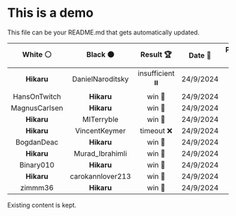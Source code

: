 # This is a demo

This file can be your README.md that gets automatically updated.

<!--START_SECTION:chessStats-->
<!-- Automatically generated with https://github.com/Balastrong/chess-stats-action -->

| White ⚪ | Black ⚫ | Result 🏆 | Date 📅 | Position 🗺️ |
|:---:|:---:|:---:|:---:|:---:|
| **Hikaru** | DanielNaroditsky | insufficient ⏸️ | 24/9/2024 | <a href="http://www.ee.unb.ca/cgi-bin/tervo/fen.pl?select=2kn4/8/K7/8/8/8/8/8 b - -">Link</a> |
| HansOnTwitch | **Hikaru** | win 🥇 | 24/9/2024 | <a href="http://www.ee.unb.ca/cgi-bin/tervo/fen.pl?select=2r1nn1k/4R3/5pPN/2p2P2/3p3P/4B3/8/6K1 w - -">Link</a> |
| MagnusCarlsen | **Hikaru** | win 🥇 | 24/9/2024 | <a href="http://www.ee.unb.ca/cgi-bin/tervo/fen.pl?select=1r3k2/5p1p/4p1pP/P1R5/r3b3/P5P1/5P2/5BK1 w - -">Link</a> |
| **Hikaru** | MITerryble | win 🥇 | 24/9/2024 | <a href="http://www.ee.unb.ca/cgi-bin/tervo/fen.pl?select=1Q2R3/6pk/2p3p1/2Pp2P1/3Pb2P/KP3r2/2q1p3/4R3 b - -">Link</a> |
| **Hikaru** | VincentKeymer | timeout ❌ | 24/9/2024 | <a href="http://www.ee.unb.ca/cgi-bin/tervo/fen.pl?select=8/8/6P1/B7/P2b4/3kp3/5p1P/5K2 w - -">Link</a> |
| BogdanDeac | **Hikaru** | win 🥇 | 24/9/2024 | <a href="http://www.ee.unb.ca/cgi-bin/tervo/fen.pl?select=2r1k3/RBqn1ppp/1p1Qpn2/8/8/6P1/4PP1P/6K1 w - -">Link</a> |
| **Hikaru** | Murad_Ibrahimli | win 🥇 | 24/9/2024 | <a href="http://www.ee.unb.ca/cgi-bin/tervo/fen.pl?select=5nk1/8/3Qp1p1/p2p2N1/P2P3P/1P4P1/5RK1/2q5 b - -">Link</a> |
| Binary010 | **Hikaru** | win 🥇 | 24/9/2024 | <a href="http://www.ee.unb.ca/cgi-bin/tervo/fen.pl?select=3r3k/pp3Bp1/8/4QP1p/5nP1/8/PP1q3P/2R3K1 w - -">Link</a> |
| **Hikaru** | carokannlover213 | win 🥇 | 24/9/2024 | <a href="http://www.ee.unb.ca/cgi-bin/tervo/fen.pl?select=8/8/R2kp3/8/3P4/1B4r1/1K6/8 b - -">Link</a> |
| zimmm36 | **Hikaru** | win 🥇 | 24/9/2024 | <a href="http://www.ee.unb.ca/cgi-bin/tervo/fen.pl?select=8/ppp5/8/3Pk3/PPP4p/4K3/8/8 w - -">Link</a> |

<!--END_SECTION:chessStats-->

Existing content is kept.
